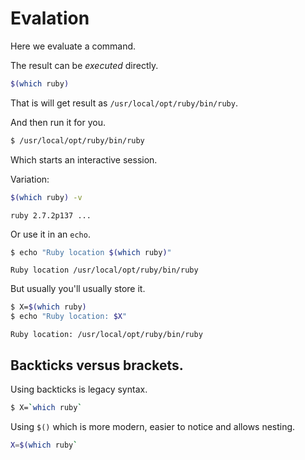 # Evalation

Here we evaluate a command.

The result can be _executed_ directly.


```sh
$(which ruby)
```

That is will get result as `/usr/local/opt/ruby/bin/ruby`.

And then run it for you.

```sh
$ /usr/local/opt/ruby/bin/ruby
```

Which starts an interactive session.

Variation:

```sh
$(which ruby) -v
```
```
ruby 2.7.2p137 ...
```

Or use it in an `echo`.

```sh
$ echo "Ruby location $(which ruby)"
```
```
Ruby location /usr/local/opt/ruby/bin/ruby
```

But usually you'll usually store it.

```sh
$ X=$(which ruby)
$ echo "Ruby location: $X"
```
```
Ruby location: /usr/local/opt/ruby/bin/ruby
```


## Backticks versus brackets.

Using backticks is legacy syntax.

```sh
$ X=`which ruby`
```

Using `$()` which is more modern, easier to notice and allows nesting.

```sh
X=$(which ruby`
```
